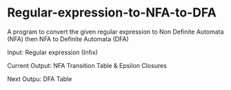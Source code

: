 # Regular-expression-to-NFA-to-DFA
 A program to convert the given regular expression to Non Definite Automata (NFA) then  NFA to Definite Automata (DFA)

Input: Regular expression (Infıx)

Current Output: NFA Transition Table & Epsilon Closures

Next Outpu: DFA Table
